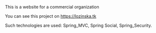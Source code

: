 This is a website for a commercial organization

You can see this project on https://lozinska.tk

Such technologies are used:
Spring_MVC,
Spring Social,
Spring_Security.
